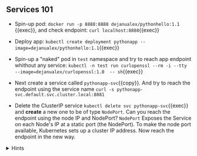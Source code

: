 ## Services 101

* Spin-up pod: `docker run -p 8888:8888 dejanualex/pythonhello:1.1 `{{exec}}, and check endpoint: `curl localhost:8888`{{exec}}

* Deploy app: `kubectl create deployment pythonapp --image=dejanualex/pythonhello:1.1`{{exec}}

* Spin-up a "naked" pod in `test` namespace and try to reach app endpoint whithout any service: `kubectl -n test run curlopenssl --rm -i --tty --image=dejanualex/curlopenssl:1.0  -- sh`{{exec}}

* Next create a service called `pythonapp-svc`{{copy}}. And try to reach the endpoint using the service name `curl -s pythonapp-svc.default.svc.cluster.local:8081`

* Delete the ClusterIP service `kubectl delete svc pythonapp-svc`{{exec}} and **create** a new one to be of type `NodePort`. Can you reach the endpoint using the node IP and NodePort? `NodePort` Exposes the Service on each Node's IP at a static port (the NodePort). To make the node port available, Kubernetes sets up a cluster IP address.
Now reach the endpoint in the new way.

<details>
<summary>Hints</summary>
Create namespace: <code>kubectl create ns test</code>. You can reach the app using the podIP<code>kubectl get po -o wide</code> and then <code>kubectl exec po/curlopenssl -- curl &lt;podIP&gt;:8888</code>
<br>
<br>
A Service can map any incoming port to a targetPort. By default and for convenience, the targetPort is set to the same value as the port field.
The app is running on port 8888, therefore create the service accordingly: <code>kubectl expose deployment pythonapp --name=pythonapp-svc --port=8081 --target-port=8888</code>.
<br>
<br>
Create the service of type NodePort: <code>kubectl expose deployment pythonapp --name=pythonapp-svc --port=8081 --target-port=8888 --type=NodePort</code>. Or you can also
Update service to NodePort <code>kubectl patch svc pythonapp-svc -p '{"spec": {"type": "NodePort"}}'</code> 
<br>
<br>
To access it <code>kubectl get no -owide</code>, <code>kubectl get svc pythonapp-svc -o wide</code> and then <code>curl &lt;nodeIP&gt;:&lt;NodePort&gt;</code>.
NodePort adds external accessibility but doesn’t break internal DNS/ClusterIP access it opens a specific port on all nodes (30000-32767) and forwards traffic to the service.
<br>
</details>

